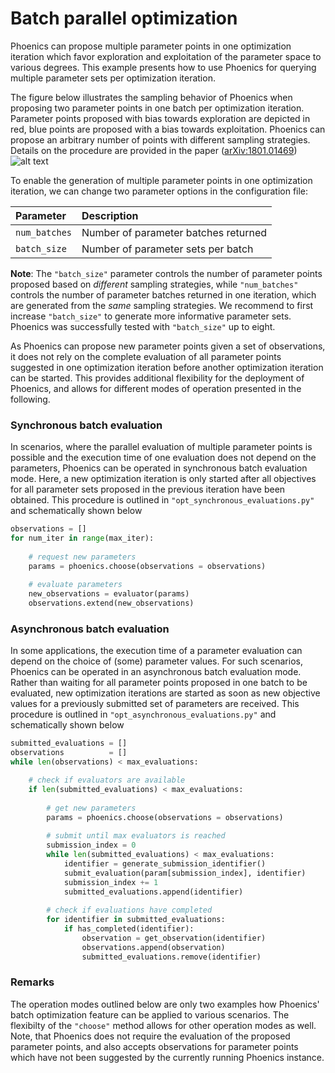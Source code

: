 # Batch parallel optimization

Phoenics can propose multiple parameter points in one optimization iteration which favor exploration and exploitation of the parameter space to various degrees. This example presents how to use Phoenics for querying multiple parameter sets per optimization iteration. 

The figure below illustrates the sampling behavior of Phoenics when proposing two parameter points in one batch per optimization iteration. Parameter points proposed with bias towards exploration are depicted in red, blue points are proposed with a bias towards exploitation. Phoenics can propose an arbitrary number of points with different sampling strategies. Details on the procedure are provided in the paper ([arXiv:1801.01469](https://arxiv.org/abs/1801.01469))
![alt text](../../images/batch_sampling_strategy.png)

To enable the generation of multiple parameter points in one optimization iteration, we can change two parameter options in the configuration file:

| Parameter              | Description                                                                         |
|:-----------------------|:------------------------------------------------------------------------------------|
| `num_batches`          | Number of parameter batches returned                                                |
| `batch_size`           | Number of parameter sets per batch                                                  |

**Note**: The `"batch_size"` parameter controls the number of parameter points proposed based on *different* sampling strategies, while `"num_batches"` controls the number of parameter batches returned in one iteration, which are generated from the *same* sampling strategies. We recommend to first increase `"batch_size"` to generate more informative parameter sets. Phoenics was successfully tested with `"batch_size"` up to eight.

As Phoenics can propose new parameter points given a set of observations, it does not rely on the complete evaluation of all parameter points suggested in one optimization iteration before another optimization iteration can be started. This provides additional flexibility for the deployment of Phoenics, and allows for different modes of operation presented in the following. 

### Synchronous batch evaluation

In scenarios, where the parallel evaluation of multiple parameter points is possible and the execution time of one evaluation does not depend on the parameters, Phoenics can be operated in synchronous batch evaluation mode. Here, a new optimization iteration is only started after all objectives for all parameter sets proposed in the previous iteration have been obtained. This procedure is outlined in `"opt_synchronous_evaluations.py"` and schematically shown below

```python
observations = []
for num_iter in range(max_iter):
	
    # request new parameters
	params = phoenics.choose(observations = observations)
    
    # evaluate parameters
    new_observations = evaluator(params)
    observations.extend(new_observations)
```

### Asynchronous batch evaluation

In some applications, the execution time of a parameter evaluation can depend on the choice of (some) parameter values. For such scenarios, Phoenics can be operated in an asynchronous batch evaluation mode. Rather than waiting for all parameter points proposed in one batch to be evaluated, new optimization iterations are started as soon as new objective values for a previously submitted set of parameters are received. This procedure is outlined in `"opt_asynchronous_evaluations.py"` and schematically shown below

```python
submitted_evaluations = []
observations          = []
while len(observations) < max_evaluations:

	# check if evaluators are available
    if len(submitted_evaluations) < max_evaluations:
    
    	# get new parameters 
        params = phoenics.choose(observations = observations)
        
        # submit until max evaluators is reached
		submission_index = 0
		while len(submitted_evaluations) < max_evaluations:
        	identifier = generate_submission_identifier()
        	submit_evaluation(param[submission_index], identifier)
            submission_index += 1
            submitted_evaluations.append(identifier)
            
        # check if evaluations have completed
        for identifier in submitted_evaluations:
        	if has_completed(identifier):
            	observation = get_observation(identifier)
                observations.append(observation)
                submitted_evaluations.remove(identifier)
```

### Remarks

The operation modes outlined below are only two examples how Phoenics' batch optimization feature can be applied to various scenarios. The flexibilty of the `"choose"` method allows for other operation modes as well. Note, that Phoenics does not require the evaluation of the proposed parameter points, and also accepts observations for parameter points which have not been suggested by the currently running Phoenics instance. 

